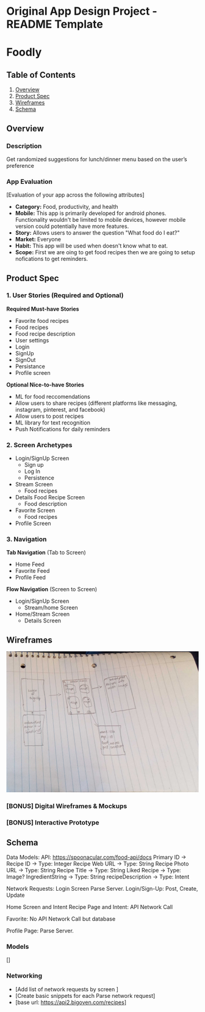 Original App Design Project - README Template
===

# Foodly

## Table of Contents
1. [Overview](#Overview)
1. [Product Spec](#Product-Spec)
1. [Wireframes](#Wireframes)
2. [Schema](#Schema)

## Overview
### Description
Get randomized suggestions for lunch/dinner menu based on the user’s preference

### App Evaluation
[Evaluation of your app across the following attributes]
- **Category:** Food, productivity, and health
- **Mobile:** This app is primarily developed for android phones. Functionality wouldn't be limited to mobile devices, however mobile version could potentially have more features.
- **Story:** Allows users to answer the question "What food do I eat?"
- **Market:** Everyone
- **Habit:** This app will be used when doesn't know what to eat.
- **Scope:** First we are oing to get food recipes then we are going to setup nofications to get reminders.

## Product Spec

### 1. User Stories (Required and Optional)

**Required Must-have Stories**

* Favorite food recipes
* Food recipes
* Food recipe description
* User settings
* Login
* SignUp
* SignOut
* Persistance
* Profile screen

**Optional Nice-to-have Stories**

* ML for food reccomendations
* Allow users to share recipes (different platforms like messaging, instagram, pinterest, and facebook)
* Allow users to post recipes
* ML library for text recognition
* Push Notifications for daily reminders


### 2. Screen Archetypes

* Login/SignUp Screen
   * Sign up
   * Log In
   * Persistence
* Stream Screen
   * Food recipes
* Details Food Recipe Screen
   * Food description
* Favorite Screen
   * Food recipes
* Profile Screen
  
### 3. Navigation

**Tab Navigation** (Tab to Screen)

* Home Feed
* Favorite Feed
* Profile Feed

**Flow Navigation** (Screen to Screen)

* Login/SignUp Screen
   * Stream/home Screen
* Home/Stream Screen
   * Details Screen

## Wireframes
<img src="WireFrameOne.jpg" width=600>

### [BONUS] Digital Wireframes & Mockups

### [BONUS] Interactive Prototype

## Schema 
Data Models:
API: https://spoonacular.com/food-api/docs
Primary ID → Recipe ID → Type: Integer
Recipe Web URL →  Type: String
Recipe Photo URL → Type: String
Recipe Title → Type: String
Liked Recipe → Type: Image?
IngredientString → Type: String
recipeDescription → Type: Intent

Network Requests: Login Screen
Parse Server.
Login/Sign-Up: Post, Create, Update

Home Screen and Intent
Recipe Page and Intent: API Network Call

Favorite:
No API Network Call but database

Profile Page:
Parse Server.

### Models
[]
### Networking
- [Add list of network requests by screen ]
- [Create basic snippets for each Parse network request]
- [base url: https://api2.bigoven.com/recipes]
